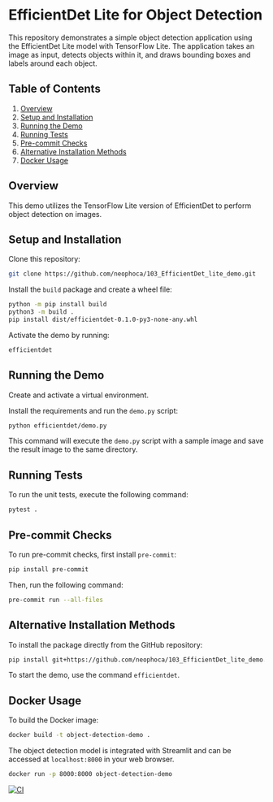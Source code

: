# EfficientDet Lite for Object Detection

This repository demonstrates a simple object detection application using the EfficientDet Lite model with TensorFlow Lite. The application takes an image as input, detects objects within it, and draws bounding boxes and labels around each object.

## Table of Contents

1. [Overview](#overview)
2. [Setup and Installation](#setup-and-installation)
3. [Running the Demo](#running-the-demo)
4. [Running Tests](#running-tests)
5. [Pre-commit Checks](#pre-commit-checks)
6. [Alternative Installation Methods](#alternative-installation-methods)
7. [Docker Usage](#docker-usage)

## Overview

This demo utilizes the TensorFlow Lite version of EfficientDet to perform object detection on images.

## Setup and Installation

Clone this repository:

```bash
git clone https://github.com/neophoca/103_EfficientDet_lite_demo.git
```

Install the `build` package and create a wheel file:

```bash
python -m pip install build
python3 -m build .
pip install dist/efficientdet-0.1.0-py3-none-any.whl
```

Activate the demo by running:

```bash
efficientdet
```

## Running the Demo

Create and activate a virtual environment.

Install the requirements and run the `demo.py` script:

```bash
python efficientdet/demo.py
```

This command will execute the `demo.py` script with a sample image and save the result image to the same directory.

## Running Tests

To run the unit tests, execute the following command:

```bash
pytest .
```

## Pre-commit Checks

To run pre-commit checks, first install `pre-commit`:

```bash
pip install pre-commit
```

Then, run the following command:

```bash
pre-commit run --all-files
```

## Alternative Installation Methods

To install the package directly from the GitHub repository:

```bash
pip install git+https://github.com/neophoca/103_EfficientDet_lite_demo.git
```

To start the demo, use the command `efficientdet`.

## Docker Usage

To build the Docker image:

```bash
docker build -t object-detection-demo .
```
The object detection model is integrated with Streamlit and can be accessed at `localhost:8000` in your web browser.

```bash
docker run -p 8000:8000 object-detection-demo
```

[![CI](https://github.com/neophoca/103_EfficientDet_lite_demo/actions/workflows/ci.yml/badge.svg)](https://github.com/neophoca/103_EfficientDet_lite_demo/actions/workflows/ci.yml)
